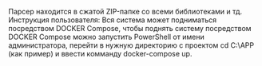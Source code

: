 Парсер находится в сжатой ZIP-папке со всеми библиотеками и тд.
Инструкция пользователя:
Вся система может подниматься посредством DOCKER Compose, чтобы поднять систему посредством DOCKER Compose можно запустить PowerShell от имени администратора, перейти в нужную директорию с проектом cd C:\APP (как пример) и ввести комманду docker-compose up.
